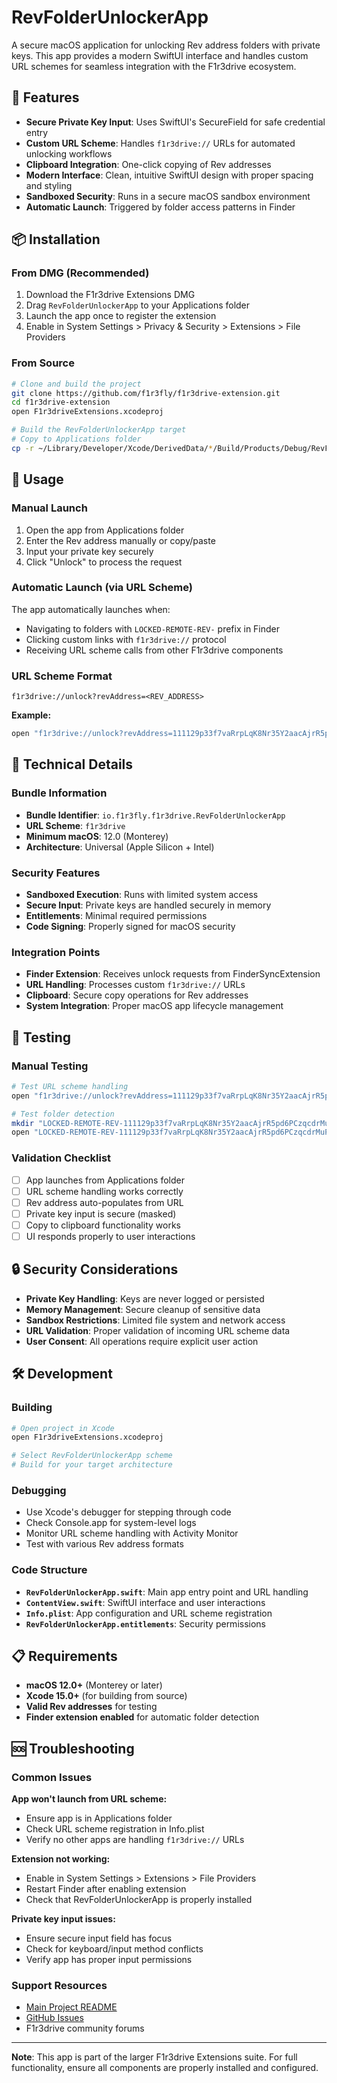 # RevFolderUnlockerApp

A secure macOS application for unlocking Rev address folders with private keys. This app provides a modern SwiftUI interface and handles custom URL schemes for seamless integration with the F1r3drive ecosystem.

## 🚀 Features

- **Secure Private Key Input**: Uses SwiftUI's SecureField for safe credential entry
- **Custom URL Scheme**: Handles `f1r3drive://` URLs for automated unlocking workflows
- **Clipboard Integration**: One-click copying of Rev addresses
- **Modern Interface**: Clean, intuitive SwiftUI design with proper spacing and styling
- **Sandboxed Security**: Runs in a secure macOS sandbox environment
- **Automatic Launch**: Triggered by folder access patterns in Finder

## 📦 Installation

### From DMG (Recommended)
1. Download the F1r3drive Extensions DMG
2. Drag `RevFolderUnlockerApp` to your Applications folder
3. Launch the app once to register the extension
4. Enable in System Settings > Privacy & Security > Extensions > File Providers

### From Source
```bash
# Clone and build the project
git clone https://github.com/f1r3fly/f1r3drive-extension.git
cd f1r3drive-extension
open F1r3driveExtensions.xcodeproj

# Build the RevFolderUnlockerApp target
# Copy to Applications folder
cp -r ~/Library/Developer/Xcode/DerivedData/*/Build/Products/Debug/RevFolderUnlockerApp.app /Applications/
```

## 🎯 Usage

### Manual Launch
1. Open the app from Applications folder
2. Enter the Rev address manually or copy/paste
3. Input your private key securely
4. Click "Unlock" to process the request

### Automatic Launch (via URL Scheme)
The app automatically launches when:
- Navigating to folders with `LOCKED-REMOTE-REV-` prefix in Finder
- Clicking custom links with `f1r3drive://` protocol
- Receiving URL scheme calls from other F1r3drive components

### URL Scheme Format
```
f1r3drive://unlock?revAddress=<REV_ADDRESS>
```

**Example:**
```bash
open "f1r3drive://unlock?revAddress=111129p33f7vaRrpLqK8Nr35Y2aacAjrR5pd6PCzqcdrMuPHzymczH"
```

## 🔧 Technical Details

### Bundle Information
- **Bundle Identifier**: `io.f1r3fly.f1r3drive.RevFolderUnlockerApp`
- **URL Scheme**: `f1r3drive`
- **Minimum macOS**: 12.0 (Monterey)
- **Architecture**: Universal (Apple Silicon + Intel)

### Security Features
- **Sandboxed Execution**: Runs with limited system access
- **Secure Input**: Private keys are handled securely in memory
- **Entitlements**: Minimal required permissions
- **Code Signing**: Properly signed for macOS security

### Integration Points
- **Finder Extension**: Receives unlock requests from FinderSyncExtension
- **URL Handling**: Processes custom `f1r3drive://` URLs
- **Clipboard**: Secure copy operations for Rev addresses
- **System Integration**: Proper macOS app lifecycle management

## 🧪 Testing

### Manual Testing
```bash
# Test URL scheme handling
open "f1r3drive://unlock?revAddress=111129p33f7vaRrpLqK8Nr35Y2aacAjrR5pd6PCzqcdrMuPHzymczH"

# Test folder detection
mkdir "LOCKED-REMOTE-REV-111129p33f7vaRrpLqK8Nr35Y2aacAjrR5pd6PCzqcdrMuPHzymczH"
open "LOCKED-REMOTE-REV-111129p33f7vaRrpLqK8Nr35Y2aacAjrR5pd6PCzqcdrMuPHzymczH"
```

### Validation Checklist
- [ ] App launches from Applications folder
- [ ] URL scheme handling works correctly
- [ ] Rev address auto-populates from URL
- [ ] Private key input is secure (masked)
- [ ] Copy to clipboard functionality works
- [ ] UI responds properly to user interactions

## 🔒 Security Considerations

- **Private Key Handling**: Keys are never logged or persisted
- **Memory Management**: Secure cleanup of sensitive data
- **Sandbox Restrictions**: Limited file system and network access
- **URL Validation**: Proper validation of incoming URL scheme data
- **User Consent**: All operations require explicit user action

## 🛠️ Development

### Building
```bash
# Open project in Xcode
open F1r3driveExtensions.xcodeproj

# Select RevFolderUnlockerApp scheme
# Build for your target architecture
```

### Debugging
- Use Xcode's debugger for stepping through code
- Check Console.app for system-level logs
- Monitor URL scheme handling with Activity Monitor
- Test with various Rev address formats

### Code Structure
- **`RevFolderUnlockerApp.swift`**: Main app entry point and URL handling
- **`ContentView.swift`**: SwiftUI interface and user interactions
- **`Info.plist`**: App configuration and URL scheme registration
- **`RevFolderUnlockerApp.entitlements`**: Security permissions

## 📋 Requirements

- **macOS 12.0+** (Monterey or later)
- **Xcode 15.0+** (for building from source)
- **Valid Rev addresses** for testing
- **Finder extension enabled** for automatic folder detection

## 🆘 Troubleshooting

### Common Issues

**App won't launch from URL scheme:**
- Ensure app is in Applications folder
- Check URL scheme registration in Info.plist
- Verify no other apps are handling `f1r3drive://` URLs

**Extension not working:**
- Enable in System Settings > Extensions > File Providers
- Restart Finder after enabling extension
- Check that RevFolderUnlockerApp is properly installed

**Private key input issues:**
- Ensure secure input field has focus
- Check for keyboard/input method conflicts
- Verify app has proper input permissions

### Support Resources
- [Main Project README](../README.md)
- [GitHub Issues](https://github.com/f1r3fly/f1r3drive-extension/issues)
- F1r3drive community forums

---

**Note**: This app is part of the larger F1r3drive Extensions suite. For full functionality, ensure all components are properly installed and configured. 